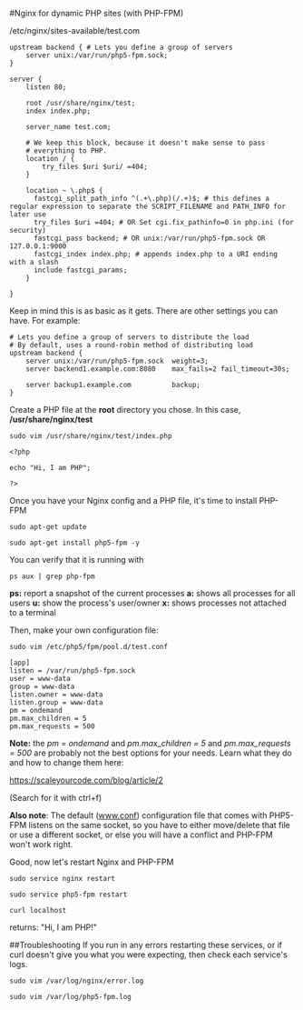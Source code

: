 #Nginx for dynamic PHP sites (with PHP-FPM)

/etc/nginx/sites-available/test.com

```
upstream backend { # Lets you define a group of servers
	server unix:/var/run/php5-fpm.sock;
}

server {
	listen 80;

	root /usr/share/nginx/test;
	index index.php;

	server_name test.com;
 
 	# We keep this block, because it doesn't make sense to pass
	# everything to PHP.
	location / {
		try_files $uri $uri/ =404;
	} 

	location ~ \.php$ {
	  fastcgi_split_path_info ^(.+\.php)(/.+)$; # this defines a regular expression to separate the SCRIPT_FILENAME and PATH_INFO for later use
	  try_files $uri =404; # OR Set cgi.fix_pathinfo=0 in php.ini (for security)
	  fastcgi_pass backend; # OR unix:/var/run/php5-fpm.sock OR 127.0.0.1:9000
	  fastcgi_index index.php; # appends index.php to a URI ending with a slash
	  include fastcgi_params;
	}

}
```

Keep in mind this is as basic as it gets. There are other settings you can have. For example:

```
# Lets you define a group of servers to distribute the load
# By default, uses a round-robin method of distributing load
upstream backend {
	server unix:/var/run/php5-fpm.sock 	weight=3;
	server backend1.example.com:8080	max_fails=2 fail_timeout=30s;

	server backup1.example.com 			backup;
}
```

Create a PHP file at the **root** directory you chose. In this case, **/usr/share/nginx/test**

```
sudo vim /usr/share/nginx/test/index.php
```

```
<?php

echo "Hi, I am PHP";

?>
```

Once you have your Nginx config and a PHP file, it's time to install PHP-FPM

```
sudo apt-get update
```

```
sudo apt-get install php5-fpm -y
```

You can verify that it is running with

```
ps aux | grep php-fpm
```

**ps:** report a snapshot of the current processes
**a:** shows all processes for all users
**u:** show the process's user/owner
**x:** shows processes not attached to a terminal

Then, make your own configuration file:

```
sudo vim /etc/php5/fpm/pool.d/test.conf
```

```
[app]
listen = /var/run/php5-fpm.sock
user = www-data
group = www-data
listen.owner = www-data
listen.group = www-data
pm = ondemand
pm.max_children = 5
pm.max_requests = 500
```

**Note:** the *pm = ondemand* and *pm.max_children = 5* and *pm.max_requests = 500* are probably not the best options for your needs. Learn what they do and how to change them here:

https://scaleyourcode.com/blog/article/2

(Search for it with ctrl+f)

**Also note**: The default (www.conf) configuration file that comes with PHP5-FPM listens on the same socket, so you have to either move/delete that file or use a different socket, or else you will have a conflict and PHP-FPM won't work right.

Good, now let's restart Nginx and PHP-FPM

```
sudo service nginx restart
```

```
sudo service php5-fpm restart
```

```
curl localhost
```

returns: "Hi, I am PHP!"

##Troubleshooting
If you run in any errors restarting these services, or if curl doesn't give you what you were expecting, then check each service's logs.

```
sudo vim /var/log/nginx/error.log
```

```
sudo vim /var/log/php5-fpm.log
```

